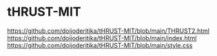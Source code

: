 # tHRUST-MIT
https://github.com/doijoderitika/tHRUST-MIT/blob/main/THRUST2.html
https://github.com/doijoderitika/tHRUST-MIT/blob/main/index.html
https://github.com/doijoderitika/tHRUST-MIT/blob/main/style.css
